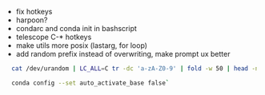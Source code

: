 - fix hotkeys
- harpoon?
- condarc and conda init in bashscript
- telescope C-* hotkeys
- make utils more posix (lastarg, for loop)
- add random prefix instead of overwriting, make prompt ux better

```bash
  cat /dev/urandom | LC_ALL=C tr -dc 'a-zA-Z0-9' | fold -w 50 | head -n 1

  conda config --set auto_activate_base false`
```
